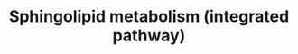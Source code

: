 ---
annotations:
- id: PW:0000162
  parent: classic metabolic pathway
  type: Pathway Ontology
  value: sphingolipid biosynthetic pathway
- id: PW:0000197
  parent: classic metabolic pathway
  type: Pathway Ontology
  value: sphingolipid metabolic pathway
- id: PW:0000745
  parent: classic metabolic pathway
  type: Pathway Ontology
  value: sphingomyelin metabolic pathway
authors:
- DeSl
- MaintBot
- Eweitz
- Conroy lipids
- Khanspers
- Egonw
citedin: ''
communities:
- Lipids
description: Overview PW
last-edited: 2025-07-01
ndex: null
organisms:
- Mus musculus
redirect_from:
- /index.php/Pathway:WP4690
- /instance/WP4690
- /instance/WP4690_r139703
revision: r139703
schema-jsonld:
- '@context': https://schema.org/
  '@id': https://wikipathways.github.io/pathways/WP4690.html
  '@type': Dataset
  creator:
    '@type': Organization
    name: WikiPathways
  description: Overview PW
  keywords:
  - 1-Hexadecenal
  - 3-keto-sphinganine
  - ADP
  - ATP
  - Asah1
  - C16 Cer
  - C16 GlcCer
  - C16 SM
  - C16DH GlcCer
  - C16DH SM
  - C16DH-Cer
  - C18 Cer
  - C18 GlcCer
  - C18 SM
  - C18DH GlcCer
  - C18DH SM
  - C18DH-Cer
  - C20 Cer
  - C20 GlcCer
  - C20 SM
  - C20DH GlcCer
  - C20DH SM
  - C20DH-Cer
  - C22 Cer
  - C22 GlcCer
  - C22 SM
  - C22DH GlcCer
  - C22DH SM
  - C22DH-Cer
  - C24 Cer
  - C24 GlcCer
  - C24 SM
  - C24:1 Cer
  - C24:1 GlcCer
  - C24:1 SM
  - C24:1DH GlcCer
  - C24:1DH SM
  - C24:1DH-Cer
  - C24DH GlcCer
  - C24DH SM
  - C24DH-Cer
  - C26 Cer
  - C26 GlcCer
  - C26 SM
  - C26:1 Cer
  - C26:1 GlcCer
  - C26:1 SM
  - C26:1DH GlcCer
  - C26:1DH SM
  - C26:1DH-Cer
  - C26DH GlcCer
  - C26DH SM
  - C26DH-Cer
  - CerS1
  - CerS4
  - CerS5
  - CerS6
  - Cerk
  - Cers2
  - Cers3
  - CoA(16:0)
  - CoA(18:0)
  - CoA(20:0)
  - CoA(22:0)
  - CoA(24:0)
  - CoA(24:1)
  - CoA(26:0)
  - CoA(26:1)
  - Degs1
  - Degs2
  - Ethanolamine-phosphate
  - Hexadecanal
  - H₂O
  - Kdsr
  - Palmitoyl-CoA
  - Ppap2a
  - Ppap2b
  - Ppap2c
  - Serine
  - Sgms1
  - Sgms2
  - Sgpl1
  - Sgpp1
  - Sgpp2
  - Smpd1
  - Sphinganine
  - Sphinganine-1-phosphate
  - Sphingosine
  - Sphingosine-1-phosphate
  - Sphk1
  - Sphk2
  - Sptlc1
  - Sptlc2
  - Ugcg
  - Ugt8a
  license: CC0
  name: Sphingolipid metabolism (integrated pathway)
seo: CreativeWork
title: Sphingolipid metabolism (integrated pathway)
wpid: WP4690
---